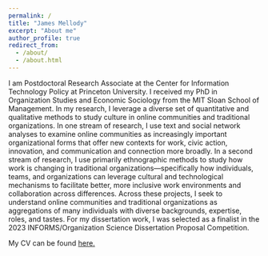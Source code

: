 ```yaml
---
permalink: /
title: "James Mellody"
excerpt: "About me"
author_profile: true
redirect_from: 
  - /about/
  - /about.html
---
```


I am Postdoctoral Research Associate at the Center for Information Technology Policy at Princeton University. I received my PhD in Organization Studies and Economic Sociology from the MIT Sloan School of Management. In my research, I leverage a diverse set of quantitative and qualitative methods to study culture in online communities and traditional organizations. In one stream of research, I use text and social network analyses to examine online communities as increasingly important organizational forms that offer new contexts for work, civic action, innovation, and communication and connection more broadly. In a second stream of research, I use primarily ethnographic methods to study how work is changing in traditional organizations—specifically how individuals, teams, and organizations can leverage cultural and technological mechanisms to facilitate better, more inclusive work environments and collaboration across differences. Across these projects, I seek to understand online communities and traditional organizations as aggregations of many individuals with diverse backgrounds, expertise, roles, and tastes. For my dissertation work, I was selected as a finalist in the 2023 INFORMS/Organization Science Dissertation Proposal Competition.

My CV can be found <a href="files/Mellody_CV_2024.pdf" target="_blank">here.</a>